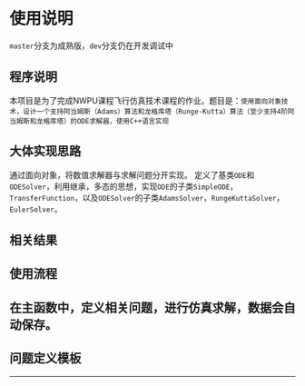 # 使用说明
`master`分支为成熟版，`dev`分支仍在开发调试中
## 程序说明
本项目是为了完成NWPU课程飞行仿真技术课程的作业。题目是：`使用面向对象技术，设计一个支持阿当姆斯（Adams）算法和龙格库塔（Runge-Kutta）算法（至少支持4阶阿当姆斯和龙格库塔）的ODE求解器，使用C++语言实现`
## 大体实现思路
通过面向对象，将数值求解器与求解问题分开实现。
定义了基类`ODE`和`ODESolver`，利用继承，多态的思想，实现`ODE`的子类`SimpleODE`，`TransferFunction`，以及`ODESolver`的子类`AdamsSolver`，`RungeKuttaSolver`，`EulerSolver`。
## 相关结果

## 使用流程
在主函数中，定义相关问题，进行仿真求解，数据会自动保存。
---
**问题定义模板**
---
*****
